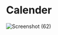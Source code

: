 # Calender
![Screenshot (62)](https://github.com/ch-sathya/Calender/assets/104439662/9c0670dd-7a2d-46cd-aed8-8a70d6eee59a)
